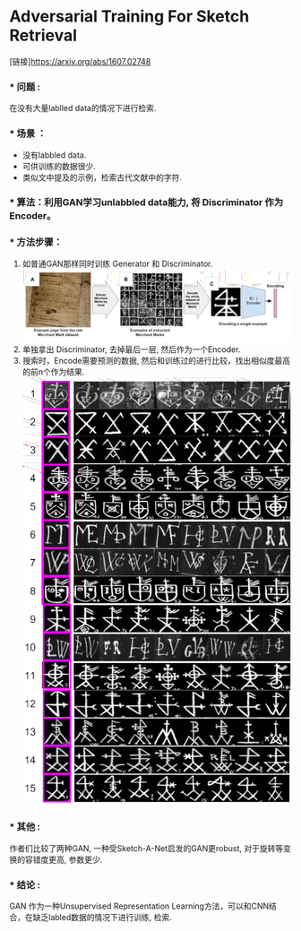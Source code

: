 # Adversarial Training For Sketch Retrieval
[链接]https://arxiv.org/abs/1607.02748

### * 问题 : 
  在没有大量lablled data的情况下进行检索.
### * 场景 ：
  * 没有labbled data.
  * 可供训练的数据很少.
  * 类似文中提及的示例，检索古代文献中的字符.

### * 算法：利用GAN学习unlabbled data能力, 将 Discriminator 作为 Encoder。

### * 方法步骤：
1. 如普通GAN那样同时训练 Generator 和 Discriminator.
![Train GAN](/imgs/adversarial_trainging_for_sketch_retrieval/2.png)
2. 单独拿出 Discriminator, 去掉最后一层, 然后作为一个Encoder.
3. 搜索时，Encode需要预测的数据, 然后和训练过的进行比较，找出相似度最高的前n个作为结果.
![Search](/imgs/adversarial_trainging_for_sketch_retrieval/3.png)


### * 其他 :
  作者们比较了两种GAN, 一种受Sketch-A-Net启发的GAN更robust, 对于旋转等变换的容错度更高, 参数更少.

### * 结论 :
  GAN 作为一种Unsupervised Representation Learning方法，可以和CNN结合，在缺乏labled数据的情况下进行训练, 检索.

